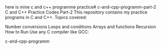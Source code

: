 here is mine c and c++ programme practice# c-and-cpp-programm-part-2
C and C++ Practice Codes Part-2
This repository contains my practice programs in C and C++. Topics covered:

Number conversions
Loops and conditions
Arrays and functions
Recursion
How to Run
Use any C compiler like GCC:

c-and-cpp-programm
